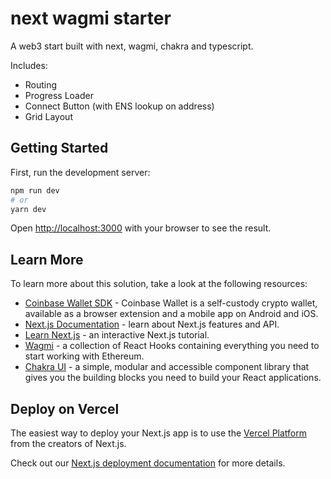 # next wagmi starter 

A web3 start built with next, wagmi, chakra and typescript.

Includes:

- Routing
- Progress Loader
- Connect Button (with ENS lookup on address)
- Grid Layout

## Getting Started

First, run the development server:

```bash
npm run dev
# or
yarn dev
```

Open [http://localhost:3000](http://localhost:3000) with your browser to see the result.
 

## Learn More

To learn more about this solution, take a look at the following resources:
- [Coinbase Wallet SDK](https://docs.cloud.coinbase.com/wallet-sdk/docs/welcome) - Coinbase Wallet is a self-custody crypto wallet, available as a browser extension and a mobile app on Android and iOS.
- [Next.js Documentation](https://nextjs.org/docs) - learn about Next.js features and API.
- [Learn Next.js](https://nextjs.org/learn) - an interactive Next.js tutorial.
- [Wagmi](https://wamgi.sh) - a collection of React Hooks containing everything you need to start working with Ethereum.
- [Chakra UI](https://chakra-ui.com/) - a simple, modular and accessible component library that gives you the building blocks you need to build your React applications.

## Deploy on Vercel

The easiest way to deploy your Next.js app is to use the [Vercel Platform](https://vercel.com/new?utm_medium=default-template&filter=next.js&utm_source=create-next-app&utm_campaign=create-next-app-readme) from the creators of Next.js.

Check out our [Next.js deployment documentation](https://nextjs.org/docs/deployment) for more details.
